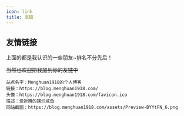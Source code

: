 ```yaml
---
icon: link
title: 友链
---
```

## 友情链接

<SiteInfo
  name="学海无涯"
  desc="停止摆烂，背水一战"
  url="https://clb.pages.dev/"
  logo="https://s2.loli.net/2024/06/02/wuJknzxaFigDSdL.gif"
  preview="https://s2.loli.net/2024/06/09/WIRw2TYaoljv46S.png"
/>

<SiteInfo
  name="GoodBoyboy's Blog"
  desc="惬意小屋 - 点滴记忆"
  url="https://blog.goodboyboy.top/"
  logo="https://gravatar.goodboyboy.top/avatar/9da9d1d515d273d4794015f2321f6e04?s=96&d=monsterid&r=g"
  preview="https://blog.menghuan1918.com/assets/images/Page.png"
/>

<SiteInfo
  name="晓空blog"
  desc="探索更大的世界"
  url="https://blog.moeworld.tech"
  logo="https://img.cdn.loliloli.net/content/images/users/V3Q/av_1625277536.png"
  preview="https://blog.menghuan1918.com/assets/images/Page.png"
/>

<SiteInfo
  name="慕雪的寒舍"
  desc="爱折腾的代码初学者"
  url="https://blog.musnow.top/"
  logo="https://blog.musnow.top/favicon.jpg"
  preview="https://blog.musnow.top/page_sc.png"
/>

上面的都是我认识的一些朋友~排名不分先后！

~~当然也欢迎把我加到你的友链中~~

```
站点名字：Menghuan1918的个人博客
链接：https://blog.menghuan1918.com/
头像：https://blog.menghuan1918.com/favicon.ico
描述：爱折腾的摆烂咸鱼
网站截图：https://blog.menghuan1918.com/assets/Preview-BYYtFN_6.png
```